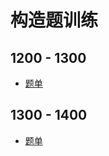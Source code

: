 # 构造题训练

## 1200 - 1300

- [题单](./1000-1200/README.md)

## 1300 - 1400

- [题单](./1300-1400/README.md)